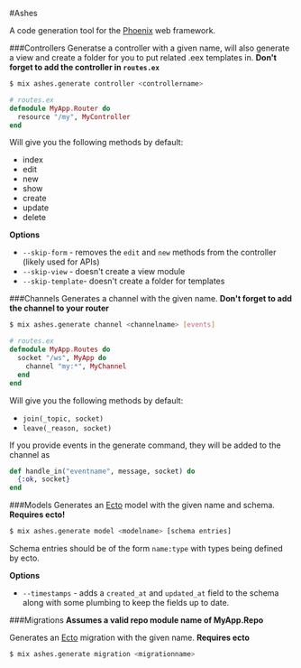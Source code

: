 #Ashes

A code generation tool for the [Phoenix](http://www.phoenixwebframework.com) web framework.

###Controllers
Generatse a controller with a given name, will also generate a view and create a folder
for you to put related .eex templates in. **Don't forget to add the controller in `routes.ex`**

```bash
$ mix ashes.generate controller <controllername>
```

```elixir
# routes.ex
defmodule MyApp.Router do
  resource "/my", MyController
end
```

Will give you the following methods by default:

* index
* edit
* new
* show
* create
* update
* delete

**Options**
* `--skip-form` - removes the `edit` and `new` methods from the controller (likely used for APIs)
* `--skip-view` - doesn't create a view module
* `--skip-template`- doesn't create a folder for templates

###Channels
Generates a channel with the given name. **Don't forget to add the channel to your router**

```bash
$ mix ashes.generate channel <channelname> [events]
```
```elixir
# routes.ex
defmodule MyApp.Routes do
  socket "/ws", MyApp do
    channel "my:*", MyChannel
  end
end
```

Will give you the following methods by default:
* `join(_topic, socket)`
* `leave(_reason, socket)`

If you provide events in the generate command, they will be added to the channel as
```elixir
def handle_in("eventname", message, socket) do
  {:ok, socket}
end
```

###Models
Generates an [Ecto](https://github.com/elixir-lang/ecto) model with the given name and schema. **Requires ecto!**

```bash
$ mix ashes.generate model <modelname> [schema entries]
```

Schema entries should be of the form `name:type` with types being defined by ecto. 

**Options**
* `--timestamps` - adds a `created_at` and `updated_at` field to the schema along with some plumbing to keep the fields up to date.

###Migrations
**Assumes a valid repo module name of MyApp.Repo**

Generates an [Ecto](https://github.com/elixir-lang/ecto) migration with the given name. **Requires ecto**
```bash
$ mix ashes.generate migration <migrationname>
```

